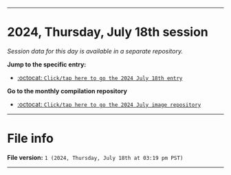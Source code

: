 
***

# 2024, Thursday, July 18th session

_Session data for this day is available in a separate repository._

**Jump to the specific entry:**

- [:octocat: `Click/tap here to go the 2024 July 18th entry`](https://github.com/seanpm2001/SeansLifeArchive_Images_ModernSmurfsVillage_Y2024_V7/tree/SeansLifeArchive_ModernSmurfsVillage_Y2024_V7_Main-dev/2024/07_July/18/)

**Go to the monthly compilation repository**

- [:octocat: `Click/tap here to go the 2024 July image repository`](https://github.com/seanpm2001/SeansLifeArchive_Images_ModernSmurfsVillage_Y2024_V7/)

***

# File info

**File version:** `1 (2024, Thursday, July 18th at 03:19 pm PST)`

***
